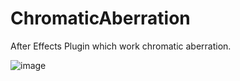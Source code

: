 # ChromaticAberration
After Effects Plugin which work chromatic aberration.

![image](https://user-images.githubusercontent.com/31882231/133976593-3cdf8530-f019-4a49-982c-8c06bef2d98b.png)
